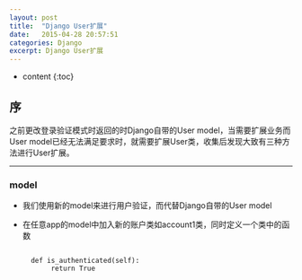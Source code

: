 ```yaml
---
layout: post
title:  "Django User扩展"
date:   2015-04-28 20:57:51
categories: Django
excerpt: Django User扩展
---
```


* content
{:toc}


## 序

之前更改登录验证模式时返回的时Django自带的User model，当需要扩展业务而User model已经无法满足要求时，就需要扩展User类，收集后发现大致有三种方法进行User扩展。

---

### model

* 我们使用新的model来进行用户验证，而代替Django自带的User model

* 在任意app的model中加入新的账户类如account1类，同时定义一个类中的函数

    <pre><code>
    def is_authenticated(self):
         return True
     </code></pre>


